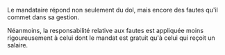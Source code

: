   
 Le mandataire répond non seulement du dol, mais encore des fautes qu'il commet dans sa gestion.  

  
 Néanmoins, la responsabilité relative aux fautes est appliquée moins rigoureusement à celui dont le mandat est gratuit qu'à celui qui reçoit un salaire.  
